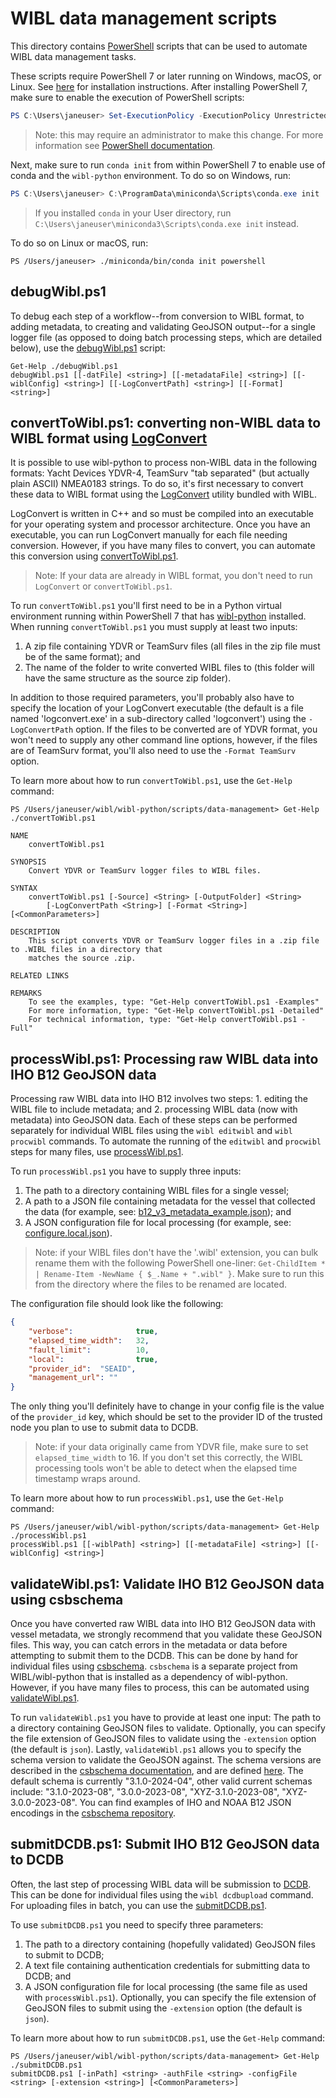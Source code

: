 # WIBL data management scripts 
This directory contains 
[PowerShell](https://learn.microsoft.com/en-us/powershell/scripting/overview?view=powershell-7.4)
scripts that can be used to automate WIBL data management tasks.

These scripts require PowerShell 7 or later running on Windows, macOS, or Linux. 
See [here](https://learn.microsoft.com/en-us/powershell/scripting/install/installing-powershell?view=powershell-7.4)
for installation instructions. After installing PowerShell 7, make sure to enable the execution of PowerShell 
scripts:
```powershell
PS C:\Users\janeuser> Set-ExecutionPolicy -ExecutionPolicy Unrestricted -Scope CurrentUser
```

> Note: this may require an administrator to make this change. For more information see 
> [PowerShell documentation](https://learn.microsoft.com/en-us/powershell/module/microsoft.powershell.security/set-executionpolicy?view=powershell-7.4).

Next, make sure to run `conda init` from within PowerShell 7 to enable use of conda and the `wibl-python` 
environment. To do so on Windows, run:
```powershell
PS C:\Users\janeuser> C:\ProgramData\miniconda\Scripts\conda.exe init
```

> If you installed `conda` in your User directory, run `C:\Users\janeuser\miniconda3\Scripts\conda.exe init` instead.

To do so on Linux or macOS, run:
```shell
PS /Users/janeuser> ./miniconda/bin/conda init powershell
```

## debugWibl.ps1
To debug each step of a workflow--from conversion to WIBL format, to adding metadata, to creating and validating
GeoJSON output--for a single logger file (as opposed to doing batch processing steps, which are detailed below),
use the [debugWibl.ps1](debugWibl.ps1) script:
```
Get-Help ./debugWibl.ps1
debugWibl.ps1 [[-datFile] <string>] [[-metadataFile] <string>] [[-wiblConfig] <string>] [[-LogConvertPath] <string>] [[-Format] <string>]
```

## convertToWibl.ps1: converting non-WIBL data to WIBL format using [LogConvert](../../../LogConvert)
It is possible to use wibl-python to process non-WIBL data in the following formats: Yacht Devices YDVR-4,
TeamSurv "tab separated" (but actually plain ASCII) NMEA0183 strings. To do so, it's first necessary to
convert these data to WIBL format using the [LogConvert](../../../LogConvert) utility bundled with WIBL.

LogConvert is written in C++ and so must be compiled into an executable for your operating system and 
processor architecture. Once you have an executable, you can run LogConvert manually for each file 
needing conversion. However, if you have many files to convert, you can automate this conversion using
[convertToWibl.ps1](convertToWibl.ps1). 

> Note: If your data are already in WIBL format, you don't need to run `LogConvert` or `convertToWibl.ps1`. 

To run `convertToWibl.ps1` you'll first need to be in a Python virtual environment running within PowerShell 7 
that has [wibl-python](../../README.md) installed. When running `convertToWibl.ps1` you must supply at least two 
inputs: 
1. A zip file containing YDVR or TeamSurv files (all files in the zip file must be of the same 
format); and
2. The name of the folder to write converted WIBL files to (this folder will have the same 
structure as the source zip folder). 

In addition to those required parameters, you'll probably also have to specify the location of your LogConvert 
executable (the default is a file named 'logconvert.exe' in a sub-directory called 'logconvert') using 
the `-LogConvertPath` option. If the files to be converted are of YDVR format, you won't need to supply any 
other command line options, however, if the files are of TeamSurv format, you'll also need to use the 
`-Format TeamSurv` option.

To learn more about how to run `convertToWibl.ps1`, use the `Get-Help` command:
```
PS /Users/janeuser/wibl/wibl-python/scripts/data-management> Get-Help ./convertToWibl.ps1

NAME
    convertToWibl.ps1
    
SYNOPSIS
    Convert YDVR or TeamSurv logger files to WIBL files.
    
SYNTAX
    convertToWibl.ps1 [-Source] <String> [-OutputFolder] <String> 
        [-LogConvertPath <String>] [-Format <String>] [<CommonParameters>]
    
DESCRIPTION
    This script converts YDVR or TeamSurv logger files in a .zip file to .WIBL files in a directory that
    matches the source .zip.

RELATED LINKS

REMARKS
    To see the examples, type: "Get-Help convertToWibl.ps1 -Examples"
    For more information, type: "Get-Help convertToWibl.ps1 -Detailed"
    For technical information, type: "Get-Help convertToWibl.ps1 -Full"
```

## processWibl.ps1: Processing raw WIBL data into IHO B12 GeoJSON data
Processing raw WIBL data into IHO B12 involves two steps: 1. editing the WIBL file to include metadata; and 2. processing 
WIBL data (now with metadata) into GeoJSON data. Each of these steps can be performed separately for individual WIBL 
files using the `wibl editwibl` and `wibl procwibl` commands. To automate the running of the `editwibl` and `procwibl` 
steps for many files, use [processWibl.ps1](processWibl.ps1).

To run `processWibl.ps1` you have to supply three inputs: 
1. The path to a directory containing WIBL files for a single
vessel; 
2. A path to a JSON file containing metadata for the vessel that collected the data 
(for example, see: [b12_v3_metadata_example.json](../../tests/data/b12_v3_metadata_example.json)); and 
3. A JSON configuration file for local processing (for example, see: 
[configure.local.json](../../tests/data/configure.local.json)). 

> Note: if your WIBL files don't have the '.wibl' extension, you can bulk rename them with the following PowerShell one-liner: `Get-ChildItem * | Rename-Item -NewName { $_.Name + ".wibl" }`. Make sure to run this from the directory where the files to be renamed are located.

The configuration file should look like the following:
```json
{
	"verbose":				true,
	"elapsed_time_width":	32,
	"fault_limit":			10,
	"local":				true,
	"provider_id": 	"SEAID",
	"management_url": ""
}
```

The only thing you'll definitely have to change in your config file is the value of the `provider_id` key, which 
should be set to the provider ID of the trusted node you plan to use to submit data to DCDB.

> Note: if your data originally came from YDVR file, make sure to set `elapsed_time_width` to 16. If you
> don't set this correctly, the WIBL processing tools won't be able to detect when the elapsed time timestamp
> wraps around.

To learn more about how to run `processWibl.ps1`, use the `Get-Help` command:
```
PS /Users/janeuser/wibl/wibl-python/scripts/data-management> Get-Help ./processWibl.ps1  
processWibl.ps1 [[-wiblPath] <string>] [[-metadataFile] <string>] [[-wiblConfig] <string>]
```

## validateWibl.ps1: Validate IHO B12 GeoJSON data using csbschema
Once you have converted raw WIBL data into IHO B12 GeoJSON data with vessel metadata, we strongly recommend that
you validate these GeoJSON files. This way, you can catch errors in the metadata or data before attempting to submit 
them to the DCDB. This can be done by hand for individual files using [csbschema](https://github.com/CCOMJHC/csbschema).
`csbschema` is a separate project from WIBL/wibl-python that is installed as a dependency of wibl-python. However, if
you have many files to process, this can be automated using [validateWibl.ps1](validateWibl.ps1).

To run `validateWibl.ps1` you have to provide at least one input: The path to a directory containing GeoJSON files to
validate. Optionally, you can specify the file extension of GeoJSON files to validate using the `-extension` option
(the default is `json`). Lastly, `validateWibl.ps1` allows you to specify the schema version to validate the
GeoJSON against. The schema versions are described in the 
[csbschema documentation](https://github.com/CCOMJHC/csbschema#usage), and are defined 
[here](https://github.com/CCOMJHC/csbschema/blob/main/csbschema/__init__.py#L9). The default schema is currently "3.1.0-2024-04", other valid current schemas include: "3.1.0-2023-08", 
"3.0.0-2023-08", "XYZ-3.1.0-2023-08", "XYZ-3.0.0-2023-08". You can find examples of IHO and NOAA B12 JSON encodings 
in the [csbschema repository](https://github.com/CCOMJHC/csbschema/tree/main/docs).

## submitDCDB.ps1: Submit IHO B12 GeoJSON data to DCDB
Often, the last step of processing WIBL data will be submission to [DCDB](https://www.ngdc.noaa.gov/iho/). This can
be done for individual files using the `wibl dcdbupload` command. For uploading files in batch, you can use the
[submitDCDB.ps1](submitDCDB.ps1).

To use `submitDCDB.ps1` you need to specify three parameters: 
1. The path to a directory containing (hopefully 
validated) GeoJSON files to submit to DCDB; 
2. A text file containing authentication credentials for submitting data
to DCDB; and 
3. A JSON configuration file for local processing (the same file as used with `processWibl.ps1`). 
Optionally, you can specify the file extension of GeoJSON files to submit using the `-extension` option
(the default is `json`).

To learn more about how to run `submitDCDB.ps1`, use the `Get-Help` command:
```
PS /Users/janeuser/wibl/wibl-python/scripts/data-management> Get-Help ./submitDCDB.ps1 
submitDCDB.ps1 [-inPath] <string> -authFile <string> -configFile <string> [-extension <string>] [<CommonParameters>]
```
